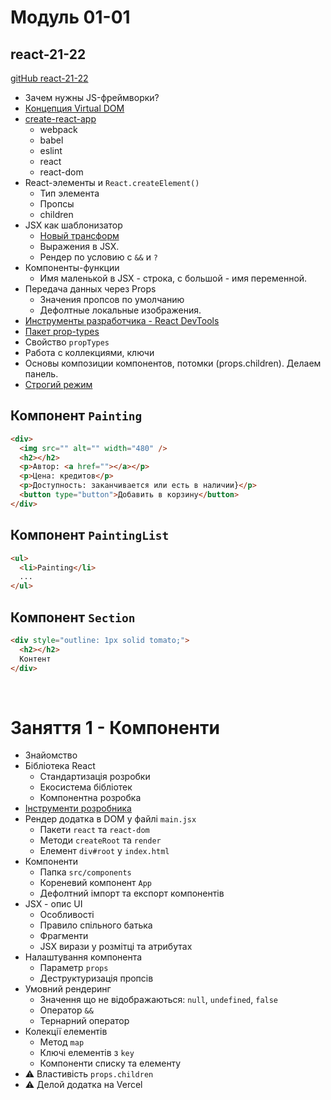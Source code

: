 # Модуль 01-01
## react-21-22
[gitHub react-21-22](https://github.com/luxplanjay/react-21-22/tree/01-%D0%BA%D0%BE%D0%BC%D0%BF%D0%BE%D0%BD%D0%B5%D0%BD%D1%82%D1%8B)
- Зачем нужны JS-фреймворки?
- [Концепция Virtual DOM](https://illustrated.dev/react-vdom)
- [create-react-app](https://create-react-app.dev/)
  - webpack
  - babel
  - eslint
  - react
  - react-dom
- React-элементы и `React.createElement()`
  - Тип элемента
  - Пропсы
  - children
- JSX как шаблонизатор
  - [Новый трансформ](https://reactjs.org/blog/2020/09/22/introducing-the-new-jsx-transform.html)
  - Выражения в JSX.
  - Рендер по условию с `&&` и `?`
- Компоненты-функции
  - Имя маленькой в JSX - строка, с большой - имя переменной.
- Передача данных через Props
  - Значения пропсов по умолчанию
  - Дефолтные локальные изображения.
- [Инструменты разработчика - React DevTools](http://fecore.net.ua/books/rq7s2k-react/lesson-01/#react-devtools)
- [Пакет prop-types](https://www.npmjs.com/package/prop-types)
- Свойство `propTypes`
- Работа с коллекциями, ключи
- Основы композиции компонентов, потомки (props.children). Делаем панель.
- [Строгий режим](https://ru.reactjs.org/docs/strict-mode.html)

## Компонент `Painting`

```html
<div>
  <img src="" alt="" width="480" />
  <h2></h2>
  <p>Автор: <a href=""></a></p>
  <p>Цена: кредитов</p>
  <p>Доступность: заканчивается или есть в наличии}</p>
  <button type="button">Добавить в корзину</button>
</div>
```

## Компонент `PaintingList`

```html
<ul>
  <li>Painting</li>
  ...
</ul>
```

## Компонент `Section`

```html
<div style="outline: 1px solid tomato;">
  <h2></h2>
  Контент
</div>
```
<br>

# Заняття 1 - Компоненти

- Знайомство
- Бібліотека React
  - Стандартизація розробки
  - Екосистема бібліотек
  - Компонентна розробка
- [Інструменти розробника](https://react.dev/learn/react-developer-tools#browser-extension)
- Рендер додатка в DOM у файлі `main.jsx`
  - Пакети `react` та `react-dom`
  - Методи `createRoot` та `render`
  - Елемент `div#root` у `index.html`
- Компоненти
  - Папка `src/components`
  - Кореневий компонент `App`
  - Дефолтний імпорт та експорт компонентів
- JSX - опис UI
  - Особливості
  - Правило спільного батька
  - Фрагменти
  - JSX вирази у розмітці та атрибутах
- Налаштування компонента
  - Параметр `props`
  - Деструктуризація пропсів
- Умовний рендеринг
  - Значення що не відображаються: `null`, `undefined`, `false`
  - Оператор `&&`
  - Тернарний оператор
- Колекції елементів
  - Метод `map`
  - Ключі елементів з `key`
  - Компоненти списку та елементу
- ⚠️ Властивість `props.children`
- ⚠️ Делой додатка на Vercel
